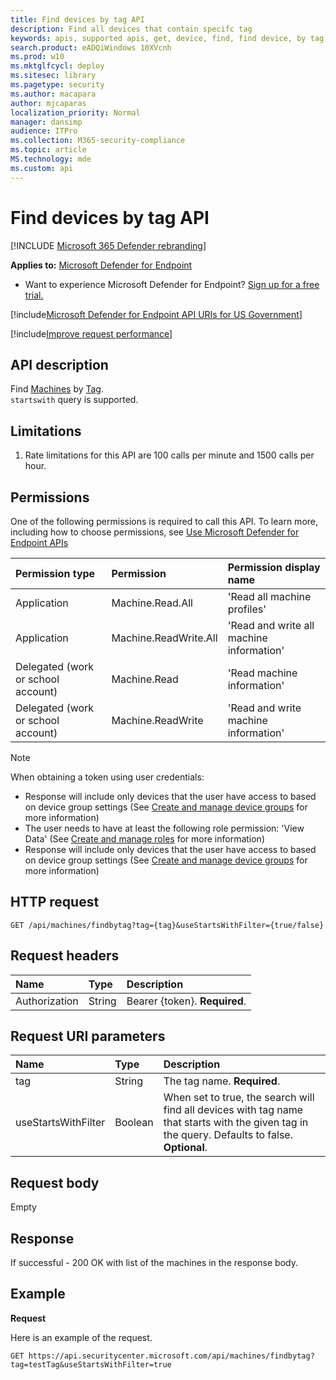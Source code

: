 ```yaml
---
title: Find devices by tag API
description: Find all devices that contain specifc tag 
keywords: apis, supported apis, get, device, find, find device, by tag, tag
search.product: eADQiWindows 10XVcnh
ms.prod: w10
ms.mktglfcycl: deploy
ms.sitesec: library
ms.pagetype: security
ms.author: macapara
author: mjcaparas
localization_priority: Normal
manager: dansimp
audience: ITPro
ms.collection: M365-security-compliance 
ms.topic: article
MS.technology: mde
ms.custom: api
---
```


# Find devices by tag API

[!INCLUDE [Microsoft 365 Defender rebranding](../../includes/microsoft-defender.md)]


**Applies to:** [Microsoft Defender for Endpoint](https://go.microsoft.com/fwlink/?linkid=2154037)

- Want to experience Microsoft Defender for Endpoint? [Sign up for a free trial.](https://www.microsoft.com/microsoft-365/windows/microsoft-defender-atp?ocid=docs-wdatp-exposedapis-abovefoldlink) 

[!include[Microsoft Defender for Endpoint API URIs for US Government](../../includes/microsoft-defender-api-usgov.md)]

[!include[Improve request performance](../../includes/improve-request-performance.md)]


## API description
Find [Machines](machine.md) by [Tag](machine-tags.md).
<br>```startswith``` query is supported. 

## Limitations
1. Rate limitations for this API are 100 calls per minute and 1500 calls per hour.


## Permissions
One of the following permissions is required to call this API. To learn more, including how to choose permissions, see [Use Microsoft Defender for Endpoint APIs](apis-intro.md)

Permission type |	Permission	|	Permission display name
:---|:---|:---
Application |	Machine.Read.All |	'Read all machine profiles'
Application |	Machine.ReadWrite.All |	'Read and write all machine information'
Delegated (work or school account) | Machine.Read | 'Read machine information'
Delegated (work or school account) | Machine.ReadWrite | 'Read and write machine information'

>[!Note]
> When obtaining a token using user credentials:
> - Response will include only devices that the user have access to based on device group settings (See [Create and manage device groups](machine-groups.md) for more information)
> - The user needs to have at least the following role permission: 'View Data' (See [Create and manage roles](user-roles.md) for more information)
> - Response will include only devices that the user have access to based on device group settings (See [Create and manage device groups](machine-groups.md) for more information)

## HTTP request
```
GET /api/machines/findbytag?tag={tag}&useStartsWithFilter={true/false}
```

## Request headers

Name | Type | Description
:---|:---|:---
Authorization | String | Bearer {token}. **Required**.

## Request URI parameters

Name | Type | Description
:---|:---|:---
tag | String | The tag name. **Required**.
useStartsWithFilter | Boolean | When set to true, the search will find all devices with tag name that starts with the given tag in the query. Defaults to false. **Optional**.

## Request body
Empty

## Response
If successful - 200 OK with list of the machines in the response body.

## Example

**Request**

Here is an example of the request.

```http
GET https://api.securitycenter.microsoft.com/api/machines/findbytag?tag=testTag&useStartsWithFilter=true
```